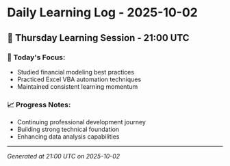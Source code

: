 # Daily Learning Log - 2025-10-02

## 📅 Thursday Learning Session - 21:00 UTC

### 🎯 Today's Focus:
- Studied financial modeling best practices
- Practiced Excel VBA automation techniques
- Maintained consistent learning momentum

### 📈 Progress Notes:
- Continuing professional development journey
- Building strong technical foundation
- Enhancing data analysis capabilities

---
*Generated at 21:00 UTC on 2025-10-02*
